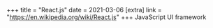 +++
title = "React.js"
date = 2021-03-06
[extra]
link = "https://en.wikipedia.org/wiki/React.js"
+++
JavaScript UI framework

